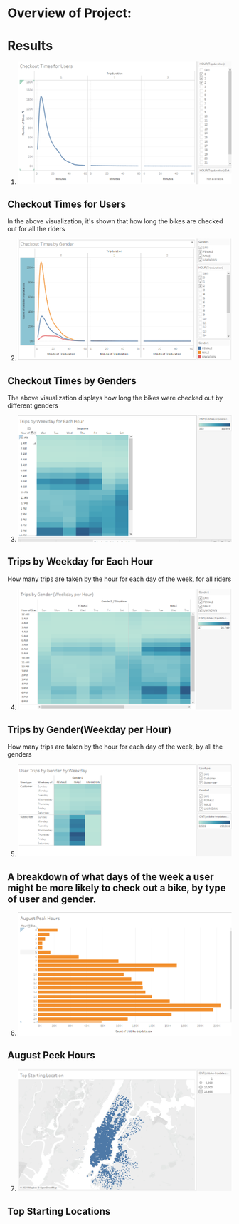 # Overview of Project: 


# Results
1. ![image1](img1.png)

## Checkout Times for Users

In the above visualization, it's shown that how long the bikes are checked out for all the riders

2. ![image2](img2.png)

## Checkout Times by Genders

The above visualization displays how long the bikes were checked out by different genders

3. ![image3](img3.png)

## Trips by Weekday for Each Hour

How many trips are taken by the hour for each day of the week, for all riders

4. ![img4](img4.png)

## Trips by Gender(Weekday per Hour)

How many trips are taken by the hour for each day of the week, by all the genders

5. ![img5](img5.png)

## A breakdown of what days of the week a user might be more likely to check out a bike, by type of user and gender.

6. ![img6](img6.png)

## August Peek Hours


7. ![img7](img7.png)

## Top Starting Locations
